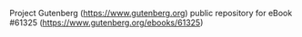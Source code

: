 Project Gutenberg (https://www.gutenberg.org) public repository for eBook #61325 (https://www.gutenberg.org/ebooks/61325)
